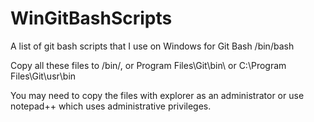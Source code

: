 WinGitBashScripts
=================

A list of git bash scripts that I use on Windows for Git Bash /bin/bash

Copy all these files to /bin/, or Program Files\Git\bin\ or C:\Program Files\Git\usr\bin

You may need to copy the files with explorer as an administrator or use notepad++ which uses administrative privileges.
